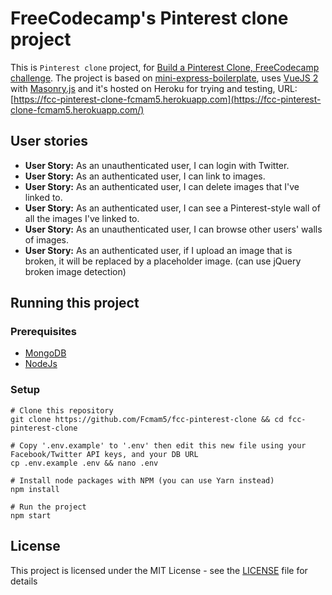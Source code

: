 # FreeCodecamp's Pinterest clone project

This is `Pinterest clone` project, for [Build a Pinterest Clone, FreeCodecamp challenge](https://www.freecodecamp.org/challenges/build-a-pinterest-clone). The project is based on [mini-express-boilerplate](https://github.com/Fcmam5/mini-express-boilerplate), uses [VueJS 2]() with [Masonry.js](http://masonry.desandro.com/) and it's hosted on Heroku for trying and testing, URL: [https://fcc-pinterest-clone-fcmam5.herokuapp.com](https://fcc-pinterest-clone-fcmam5.herokuapp.com/)

## User stories
* **User Story:** As an unauthenticated user, I can login with Twitter.
* **User Story:** As an authenticated user, I can link to images.
* **User Story:** As an authenticated user, I can delete images that I've linked to.
* **User Story:** As an authenticated user, I can see a Pinterest-style wall of all the images I've linked to.
* **User Story:** As an unauthenticated user, I can browse other users' walls of images.
* **User Story:** As an authenticated user, if I upload an image that is broken, it will be replaced by a placeholder image. (can use jQuery broken image detection)

## Running this project

### Prerequisites
* [MongoDB](https://docs.mongodb.com/manual/installation/)
* [NodeJs](http://nodejs.org/download/)

### Setup

```shell
# Clone this repository
git clone https://github.com/Fcmam5/fcc-pinterest-clone && cd fcc-pinterest-clone

# Copy '.env.example' to '.env' then edit this new file using your Facebook/Twitter API keys, and your DB URL
cp .env.example .env && nano .env

# Install node packages with NPM (you can use Yarn instead)
npm install

# Run the project
npm start
```


## License
This project is licensed under the MIT License - see the [LICENSE](./LICENSE) file for details
